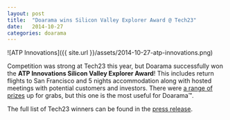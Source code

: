 ```yaml
---
layout: post
title:  "Doarama wins Silicon Valley Explorer Award @ Tech23"
date:   2014-10-27
categories: doarama
---
```



[]()

![ATP Innovations]({{ site.url }}/assets/2014-10-27-atp-innovations.png)

Competition was strong at Tech23 this year, but Doarama successfully won the **ATP Innovations Silicon Valley Explorer Award**!  This includes return flights to San Francisco and 5 nights accommodation along with hosted meetings with potential customers and investors.
There were [a range of prizes](http://www.tech23.com.au/prizes.php) up for grabs, but this one is the most useful for Doarama&trade;.  

The full list of Tech23 winners can be found in the [press release](http://www.tech23.com.au/PDF/2014/Tech23-2014-24.OCT.14-PressRelease.pdf).